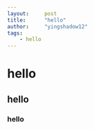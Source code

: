 ```yaml
---
layout:     post
title:      "hello"
author:     "yingshadow12"
tags:
    - hello
---
```

# hello
## hello
### hello
